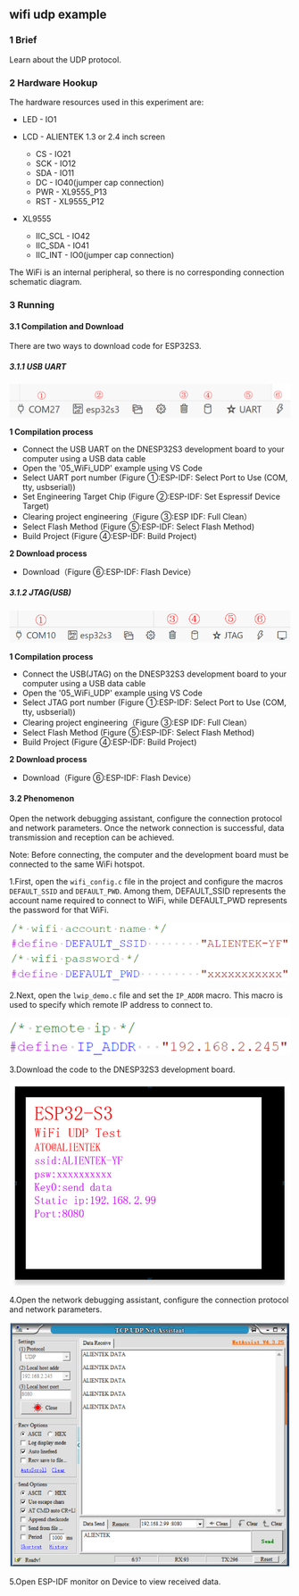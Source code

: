 ## wifi udp example

### 1 Brief

Learn about the UDP protocol.

### 2 Hardware Hookup

The hardware resources used in this experiment are:

- LED - IO1

- LCD - ALIENTEK 1.3 or 2.4 inch screen
  - CS - IO21
  - SCK - IO12
  - SDA - IO11
  - DC - IO40(jumper cap connection)
  - PWR - XL9555_P13
  - RST - XL9555_P12


- XL9555
  - IIC_SCL - IO42
  - IIC_SDA - IO41
  - IIC_INT - IO0(jumper cap connection)


The WiFi is an internal peripheral, so there is no corresponding connection schematic diagram.

### 3 Running

#### 3.1 Compilation and Download

There are two ways to download code for ESP32S3.

##### 3.1.1 USB UART

![](../../../../1_docs/3_figures/examples/led/compilation(UART).png)

**1 Compilation process**

- Connect the USB UART on the DNESP32S3 development board to your computer using a USB data cable
- Open the '05_WiFi_UDP' example using VS Code
- Select UART port number (Figure ①:ESP-IDF: Select Port to Use (COM, tty, usbserial))
- Set Engineering Target Chip (Figure ②:ESP-IDF: Set Espressif Device Target)
- Clearing project engineering（Figure ③:ESP IDF: Full Clean）
- Select Flash Method (Figure ⑤:ESP-IDF: Select Flash Method)
- Build Project (Figure ④:ESP-IDF: Build Project)

**2 Download process**

- Download（Figure ⑥:ESP-IDF: Flash Device）

##### 3.1.2 JTAG(USB)

![](../../../../1_docs/3_figures/examples/led/compilation(JTAG).png)

**1 Compilation process**

- Connect the USB(JTAG) on the DNESP32S3 development board to your computer using a USB data cable
- Open the '05_WiFi_UDP' example using VS Code
- Select JTAG port number (Figure ①:ESP-IDF: Select Port to Use (COM, tty, usbserial))
- Clearing project engineering（Figure ③:ESP IDF: Full Clean）
- Select Flash Method (Figure ⑤:ESP-IDF: Select Flash Method)
- Build Project (Figure ④:ESP-IDF: Build Project)

**2 Download process**

- Download（Figure ⑥:ESP-IDF: Flash Device）

#### 3.2 Phenomenon

Open the network debugging assistant, configure the connection protocol and network parameters. Once the network connection is successful, data transmission and reception can be achieved.

Note: Before connecting, the computer and the development board must be connected to the same WiFi hotspot.

1.First, open the `wifi_config.c` file in the project and configure the macros `DEFAULT_SSID` and `DEFAULT_PWD`. Among them, DEFAULT_SSID represents the account name required to connect to WiFi, while DEFAULT_PWD represents the password for that WiFi.

![](../../../../1_docs/3_figures/examples/wifi_udp/02_wifi_connet.png)

2.Next, open the `lwip_demo.c` file and set the `IP_ADDR` macro. This macro is used to specify which remote IP address to connect to.

![](../../../../1_docs/3_figures/examples/wifi_udp/03_remote_ip.png)

3.Download the code to the DNESP32S3 development board.

![](../../../../1_docs/3_figures/examples/wifi_udp/04_lcd_display.png)

4.Open the network debugging assistant, configure the connection protocol and network parameters. 

![](../../../../1_docs/3_figures/examples/wifi_udp/01_udp_config.png)

5.Open ESP-IDF monitor on Device to view received data.





























